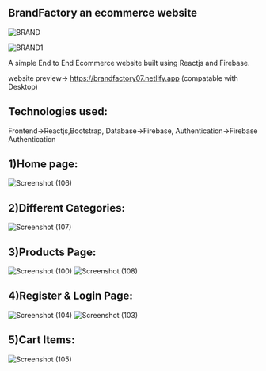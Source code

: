 BrandFactory an ecommerce website
---------------------------------------------------------
![BRAND](https://user-images.githubusercontent.com/97245908/190701792-63f4199a-b55a-46d8-98c3-132b1f6364bb.png)

![BRAND1](https://user-images.githubusercontent.com/97245908/190702106-b51d0720-acdc-48f4-b714-7e27af4ce1ea.png)


A simple End to End Ecommerce website built using Reactjs and Firebase.

website preview-> https://brandfactory07.netlify.app (compatable with Desktop)

Technologies used:
-----------------------------------------------------
Frontend->Reactjs,Bootstrap, Database->Firebase, Authentication->Firebase Authentication

1)Home page:
---------------------------------------------------------------
![Screenshot (106)](https://user-images.githubusercontent.com/97245908/190694966-af5bcc44-9b58-4006-b84c-607ff877d5cc.png)

2)Different Categories:
-----------------------------------------------------------------
![Screenshot (107)](https://user-images.githubusercontent.com/97245908/190695971-90c37a14-931b-4874-9c85-6d5ac38881a7.png)

3)Products Page:
-----------------------------------------------------------------
![Screenshot (100)](https://user-images.githubusercontent.com/97245908/190696855-4c231ca7-ffea-4728-905e-3d027c16bde3.png)
![Screenshot (108)](https://user-images.githubusercontent.com/97245908/190697552-caaa61c8-593d-4b02-9449-a42fcfecc45d.png)

4)Register & Login Page:
---------------------------------------------------------------------
![Screenshot (104)](https://user-images.githubusercontent.com/97245908/190698248-b66d4be9-8fbe-442e-9ee7-4c2dd9922c75.png)
![Screenshot (103)](https://user-images.githubusercontent.com/97245908/190698379-092d6131-cdea-47ab-91d8-d02bc2b1073c.png)

5)Cart Items:
-----------------------------------------------------------------------
![Screenshot (105)](https://user-images.githubusercontent.com/97245908/190698855-ba377afa-7ad0-4ea1-8316-a994bde63fe3.png)



